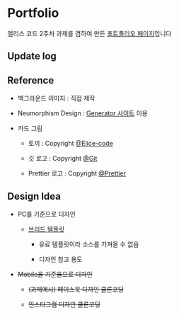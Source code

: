 # Portfolio

 엘리스 코드 2주차 과제를 겸하여 만든 [포트폴리오 페이지](http://denver-hajun.kdt-gitlab.elice.io/portfolio/)입니다

## Update log

## Reference

- 백그라운드 이미지 : 직접 제작

- Neumorphism Design : [Generator 사이트](https://neumorphic.design/) 이용

- 카드 그림

  - 토끼 : Copyright [@Elice-code](https://elice.io/)

  - 깃 로고 : Copyright [@Git](https://git-scm.com/)

  - Prettier 로고 : Copyright [@Prettier](https://prettier.io/)

## Design Idea

- PC를 기준으로 디자인

  - [브리드 템플릿](https://preview.colorlib.com/#breed2)

    - 유료 템플릿이라 소스를 가져올 수 없음

    - 디자인 참고 용도

- ~~Mobile을 기준을으로 디자인~~

  - ~~(과제예시) 페이스북 디자인 클론코딩~~

  - ~~인스타그램 디자인 클론코딩~~

